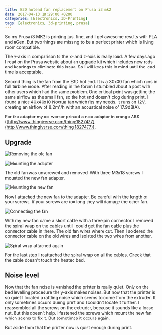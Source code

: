 ```yaml
---
title: E3D hotend fan replacement on Prusa i3 mk2
date: 2017-04-13 18:29:00 +0200
categories: [Electronics, 3D-Printing]
tags: [electronics, 3d-printing, prusa]
---
```


So my Prusa i3 MK2 is printing just fine, and I get awesome results with PLA and nGen.
But two things are missing to be a perfect printer which is living room compatible.

The y-axis in comparison to the x- and z-axis is really loud.
A few days ago I read on the Prusa website about an upgrade kit which includes new rods and bearings to eliminate this issue.
So I will keep this in mind until the lead time is acceptable.

Second thing is the fan from the E3D hot end.
It is a 30x30 fan which runs in full turbine mode.
After reading in the forum I stumbled about a post with other users which had the same problem.
One critical point was getting the same airflow as the small fan, so the hot end doesn't clog during print.
I found a nice 40x40x10 Noctua fan which fits my needs.
It runs on 12V, creating an airflow of 8.2m³/h with an acoustical noise of 17.9dB(A).

For the adapter my co-worker printed a nice adapter in orange ABS ([http://www.thingiverse.com/thing:1827477](http://www.thingiverse.com/thing:1827477)).

## Upgrade

![Removing the old fan](/assets/img/2017/04/removing_old_fan.jpg)

![Mounting the adapter](/assets/img/2017/04/mounting_adapter.jpg)

The old fan was unscrewed and removed.
With three M3x18 screws I mounted the new fan adapter.

![Mounting the new fan](/assets/img/2017/04/mounting_fan.jpg)

Now I attached the new fan to the adapter.
Be careful with the length of your screws.
If your screws are too long they will damage the other fan.

![Connecting the fan](/assets/img/2017/04/connecting_fan.jpg)

With my new fan came a short cable with a three pin connector.
I removed the spiral wrap on the cables until I could get the fan cable plus the connector cable in there.
The old fan wires where cut.
Then I soldered the connector cable on the old wires and isolated the two wires from another.

![Spiral wrap attached again](/assets/img/2017/04/spiral_wrap.jpg)

For the last step I reattached the spiral wrap on all the cables.
Check that the cable doesn't touch the heated bed.

## Noise level

Now that the fan noise is vanished the printer is really quiet.
Only on the bed levelling procedure the y-axis makes noises.
But now that the printer is so quiet I located a rattling noise which seems to come from the extruder.
It only sometimes occurs during print and I couldn't locate it further.
I reassembled all the screws on the extruder, because it sounds like a loose nut.
But this doesn't help.
I fastened the screws which mount the new fan which seems to fix it.
But sometimes it occurs again.

But aside from that the printer now is quiet enough during print.
